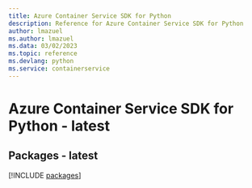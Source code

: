```yaml
---
title: Azure Container Service SDK for Python
description: Reference for Azure Container Service SDK for Python
author: lmazuel
ms.author: lmazuel
ms.data: 03/02/2023
ms.topic: reference
ms.devlang: python
ms.service: containerservice
---
```

# Azure Container Service SDK for Python - latest
## Packages - latest
[!INCLUDE [packages](container-service-index.md)]